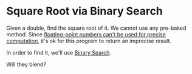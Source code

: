 # Square Root via Binary Search
Given a double, find the square root of it. We cannot use any pre-baked method.
Since [floating-point numbers can't be used for precise computation](https://wiki.sei.cmu.edu/confluence/display/java/NUM04-J.+Do+not+use+floating-point+numbers+if+precise+computation+is+required),
it's ok for this program to return an imprecise result.

In order to find it, we'll use [Binary Search](https://en.wikipedia.org/wiki/Binary_search_algorithm).

Will they blend?
